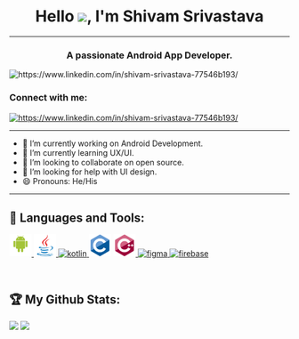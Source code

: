 <h1 align="center">Hello <img src="https://media.giphy.com/media/hvRJCLFzcasrR4ia7z/giphy.gif" width="28px">, I'm Shivam Srivastava</h2>

----------------------------------------------------------------------------------------------------------------------------------

<h3 align="center">A passionate Android App Developer.</h3>

<p align="left"> <img src="https://komarev.com/ghpvc/?username=srv-shivam&label=Profile%20views&color=0e75b6&style=flat" alt="https://www.linkedin.com/in/shivam-srivastava-77546b193/" /> </p>

<h3 align="left">Connect with me:</h3>
<p align="left">
<a href="https://www.linkedin.com/in/shivam-srivastava-77546b193/" target="blank"><img align="center" src="https://raw.githubusercontent.com/rahuldkjain/github-profile-readme-generator/master/src/images/icons/Social/linked-in-alt.svg" alt="https://www.linkedin.com/in/shivam-srivastava-77546b193/" height="30" width="40" /></a>
</p>

----------------------------------------------------------------------------------------------------------------------------------
- 🔭 I’m currently working on Android Development.
- 🌱 I’m currently learning UX/UI.
- 👯 I’m looking to collaborate on open source.
- 🤔 I’m looking for help with UI design.
- 😄 Pronouns: He/His
------------------------------------------------------------------------------------------------------------------------------------

## 🧰 Languages and Tools:
<p align="left"> <a href="https://developer.android.com" target="_blank"> <img src="https://raw.githubusercontent.com/devicons/devicon/master/icons/android/android-original-wordmark.svg" alt="android" width="40" height="40"/> </a> <a href="https://www.cprogramming.com/" target="_blank">
<a href="https://www.java.com" target="_blank"> <img src="https://raw.githubusercontent.com/devicons/devicon/master/icons/java/java-original.svg" alt="java" width="40" height="40"/> </a> <a href="https://kotlinlang.org" target="_blank"> <img src="https://www.vectorlogo.zone/logos/kotlinlang/kotlinlang-icon.svg" alt="kotlin" width="40" height="40"/> </a>
<img src="https://raw.githubusercontent.com/devicons/devicon/master/icons/c/c-original.svg" alt="c" width="40" height="40"/> </a> <a href="https://www.w3schools.com/cpp/" target="_blank"> <img src="https://raw.githubusercontent.com/devicons/devicon/master/icons/cplusplus/cplusplus-original.svg" alt="cplusplus" width="40" height="40"/> </a> <a href="https://www.figma.com/" target="_blank"> <img src="https://www.vectorlogo.zone/logos/figma/figma-icon.svg" alt="figma" width="40" height="40"/> </a> <a href="https://firebase.google.com/" target="_blank"> <img src="https://www.vectorlogo.zone/logos/firebase/firebase-icon.svg" alt="firebase" width="40" height="40"/> </a>  </p>
<br>

## :trophy: My Github Stats:
<p>
<img src="https://github-readme-stats.vercel.app/api?username=srv-shivam&&show_icons=true&title_color=EDAD0D&icon_color=FFDF00&text_color=FFDF00&bg_color=FF000000" width="auto" height ="auto">
<img  src="https://github-readme-stats.vercel.app/api/top-langs/?username=srv-shivam&hide=php&theme=tokyonight" width="auto" height="200">
</p>
